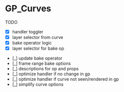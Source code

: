 # GP_Curves

TODO  
- [x] handler toggler
- [x] layer selector from curve
- [x] bake operator logic
- [x] layer selector for bake op
- [_] update bake operator
- [_] frame range bake options
- [_] descriptions for op and props
- [_] optimize handler if no change in gp
- [_] optimize handler if curve not seen/rendered in gp
- [_] simplify curve options